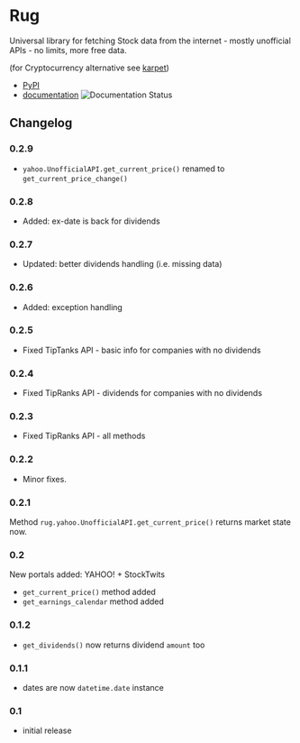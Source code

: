 # Rug

Universal library for fetching Stock data from the internet - mostly unofficial
APIs - no limits, more free data.

(for Cryptocurrency alternative see [karpet](https://github.com/im-n1/karpet))

* [PyPI](https://pypi.org/project/rug/)
* [documentation](https://rug.readthedocs.io/en/latest/) ![Documentation Status](https://readthedocs.org/projects/rug/badge/?version=latest)

## Changelog

### 0.2.9

- `yahoo.UnofficialAPI.get_current_price()` renamed to `get_current_price_change()`

### 0.2.8

- Added: ex-date is back for dividends

### 0.2.7

- Updated: better dividends handling (i.e. missing data)

### 0.2.6

- Added: exception handling

### 0.2.5

- Fixed TipTanks API - basic info for companies with no dividends

### 0.2.4

- Fixed TipRanks API - dividends for companies with no dividends

### 0.2.3

- Fixed TipRanks API - all methods

### 0.2.2

* Minor fixes.

### 0.2.1

Method `rug.yahoo.UnofficialAPI.get_current_price()` returns market state now.

### 0.2

New portals added: YAHOO! + StockTwits

* `get_current_price()` method added
* `get_earnings_calendar` method added

### 0.1.2
* `get_dividends()` now returns dividend `amount` too

### 0.1.1
* dates are now `datetime.date` instance

### 0.1
* initial release
